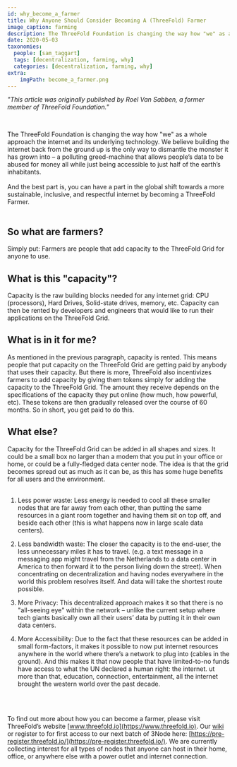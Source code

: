 ```yaml
---
id: why_become_a_farmer
title: Why Anyone Should Consider Becoming A (ThreeFold) Farmer
image_caption: farming
description: The ThreeFold Foundation is changing the way how "we" as a whole approach the internet and its underlying technology..
date: 2020-05-03
taxonomies:
  people: [sam_taggart]
  tags: [decentralization, farming, why]
  categories: [decentralization, farming, why]
extra:
    imgPath: become_a_farmer.png
---
```


*"This article was originally published by Roel Van Sabben, a former member of ThreeFold Foundation."*

<br>

The ThreeFold Foundation is changing the way how "we" as a whole approach the internet and its underlying technology. We believe building the internet back from the ground up is the only way to dismantle the monster it has grown into – a polluting greed-machine that allows people’s data to be abused for money all while just being accessible to just half of the earth’s inhabitants.
<br/>
<br/>
And the best part is, you can have a part in the global shift towards a more sustainable, inclusive, and respectful internet by becoming a ThreeFold Farmer.
<br/>
<br/>

## So what are farmers?

Simply put: Farmers are people that add capacity to the ThreeFold Grid for anyone to use.

## What is this "capacity"?

Capacity is the raw building blocks needed for any internet grid: CPU (processors), Hard Drives, Solid-state drives, memory, etc. Capacity can then be rented by developers and engineers that would like to run their applications on the ThreeFold Grid.

## What is in it for me?

As mentioned in the previous paragraph, capacity is rented. This means people that put capacity on the ThreeFold Grid are getting paid by anybody that uses their capacity. But there is more, ThreeFold also incentivizes farmers to add capacity by giving them tokens simply for adding the capacity to the ThreeFold Grid. The amount they receive depends on the specifications of the capacity they put online (how much, how powerful, etc). These tokens are then gradually released over the course of 60 months. So in short, you get paid to do this.

## What else?

Capacity for the ThreeFold Grid can be added in all shapes and sizes. It could be a small box no larger than a modem that you put in your office or home, or could be a fully-fledged data center node. The idea is that the grid becomes spread out as much as it can be, as this has some huge benefits for all users and the environment.
<br/>
<br/>

1. Less power waste: Less energy is needed to cool all these smaller nodes that are far away from each other, than putting the same resources in a giant room together and having them sit on top off, and beside each other (this is what happens now in large scale data centers).

2. Less bandwidth waste: The closer the capacity is to the end-user, the less unnecessary miles it has to travel. (e.g. a text message in a messaging app might travel from the Netherlands to a data center in America to then forward it to the person living down the street). When concentrating on decentralization and having nodes everywhere in the world this problem resolves itself. And data will take the shortest route possible.

3. More Privacy: This decentralized approach makes it so that there is no "all-seeing eye" within the network – unlike the current setup where tech giants basically own all their users’ data by putting it in their own data centers.

4. More Accessibility: Due to the fact that these resources can be added in small form-factors, it makes it possible to now put internet resources anywhere in the world where there’s a network to plug into (cables in the ground). And this makes it that now people that have limited-to-no funds have access to what the UN declared a human right: the internet. ut more than that, education, connection, entertainment, all the internet brought the western world over the past decade.
<br/>
<br/>

To find out more about how you can become a farmer, please visit ThreeFold’s website [www.threefold.io](https://www.threefold.io). Our [wiki](https://library.threefold.me/info/threefold#/) or register to for first access to our next batch of 3Node here: [https://pre-register.threefold.io/](https://pre-register.threefold.io/). We are currently collecting interest for all types of nodes that anyone can host in their home, office, or anywhere else with a power outlet and internet connection. 

